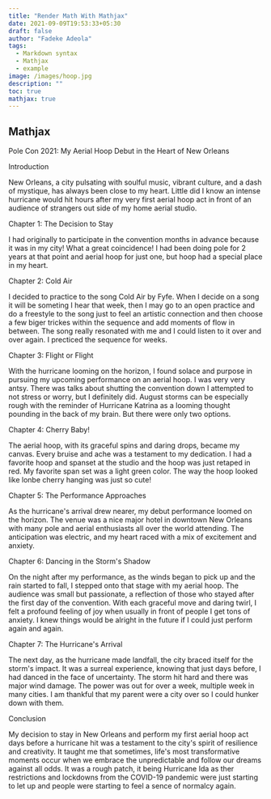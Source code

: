 ```yaml
---
title: "Render Math With Mathjax"
date: 2021-09-09T19:53:33+05:30
draft: false
author: "Fadeke Adeola"
tags:
  - Markdown syntax
  - Mathjax
  - example
image: /images/hoop.jpg
description: ""
toc: true
mathjax: true
---
```


## Mathjax

Pole Con 2021: My Aerial Hoop Debut in the Heart of New Orleans

Introduction

New Orleans, a city pulsating with soulful music, vibrant culture, and a dash of mystique, has always been close to my heart. Little did I know an intense hurricane would hit hours after my very first aerial hoop act in front of an audience of strangers out side of my home aerial studio.

Chapter 1: The Decision to Stay

I had originally to participate in the convention months in advance because it was in my city! What a great coincidence! I had been doing pole for 2 years at that point and aerial hoop for just one, but hoop had a special place in my heart. 

Chapter 2: Cold Air

I decided to practice to the song Cold Air by Fyfe. When I decide on a song it will be someting I hear that week, then I may go to an open practice and do a freestyle to the song just to feel an artistic connection and then choose a few biger trickes within the sequence and add moments of flow in between. The song really resonated with me and I could listen to it over and over again. I precticed the sequence for weeks.

Chapter 3: Flight or Flight

With the hurricane looming on the horizon, I found solace and purpose in pursuing my upcoming performance on an aerial hoop. I was very very antsy. There was talks about shutting the convention down I attempted to not stress or worry, but I definitely did. August storms can be especially rough with the reminder of Hurricane Katrina as a looming thought pounding in the back of my brain. But there were only two options.  

Chapter 4: Cherry Baby!

The aerial hoop, with its graceful spins and daring drops, became my canvas. Every bruise and ache was a testament to my dedication. I had a favorite hoop and spanset at the studio and the hoop was just retaped in red. My favorite span set was a light green color. The way the hoop looked like lonbe cherry hanging was just so cute!

Chapter 5: The Performance Approaches

As the hurricane's arrival drew nearer, my debut performance loomed on the horizon. The venue was a nice major hotel in downtown New Orleans with many pole and aerial enthusiasts all over the world attending. The anticipation was electric, and my heart raced with a mix of excitement and anxiety.

Chapter 6: Dancing in the Storm's Shadow

On the night after my performance, as the winds began to pick up and the rain started to fall, I stepped onto that stage with my aerial hoop. The audience was small but passionate, a reflection of those who stayed after the first day of the convention. With each graceful move and daring twirl, I felt a profound feeling of joy when usually in front of people I get tons of anxiety. I knew things would be alright in the future if I could just perform again and again.

Chapter 7: The Hurricane's Arrival

The next day, as the hurricane made landfall, the city braced itself for the storm's impact. It was a surreal experience, knowing that just days before, I had danced in the face of uncertainty. The storm hit hard and there was major wind damage. The power was out for over a week, multiple week in many cities. I am thankful that my parent were a city over so I could hunker down with them. 

Conclusion

My decision to stay in New Orleans and perform my first aerial hoop act days before a hurricane hit was a testament to the city's spirit of resilience and creativity. It taught me that sometimes, life's most transformative moments occur when we embrace the unpredictable and follow our dreams against all odds. It was a rough patch, it being Hurricane Ida as ther restrictions and lockdowns from the COVID-19 pandemic were just starting to let up and people were starting to feel a sence of normalcy again.  

